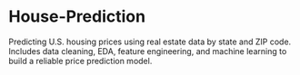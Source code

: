# House-Prediction
Predicting U.S. housing prices using real estate data by state and ZIP code. Includes data cleaning, EDA, feature engineering, and machine learning to build a reliable price prediction model.
